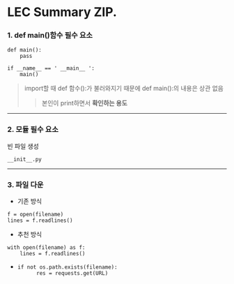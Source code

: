 LEC Summary ZIP.
================

### 1. def main()함수 필수 요소
<pre><code>def main():
    pass    </code></pre>
<pre><code>if __name__ == ' __main__ ':
    main() </code></pre>

> import할 때 def 함수():가 불러와지기 때문에 def main():의 내용은 상관 없음   
>   > 본인이 print하면서 **확인하는 용도**

***

### 2. 모듈 필수 요소
빈 파일 생성
<pre><code>__init__.py</code></pre>
  
***

### 3. 파일 다운
* 기존 방식
<pre><code>f = open(filename)
lines = f.readlines() </code></pre>
* 추천 방식
<pre><code>with open(filename) as f:
    lines = f.readlines() </code></pre>
* <pre><code>if not os.path.exists(filename):
        res = requests.get(URL)</code></pre>
